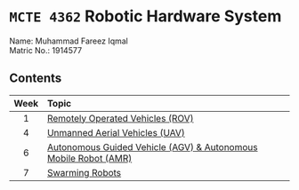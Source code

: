 # `MCTE 4362` Robotic Hardware System

Name: Muhammad Fareez Iqmal\
Matric No.: 1914577

## Contents

| Week | Topic                                                                               |
| :--: | :---------------------------------------------------------------------------------- |
|  1   | [Remotely Operated Vehicles (ROV)](Week1/ROV.md)                                    |
|  4   | [Unmanned Aerial Vehicles (UAV)](Week4/UAV.md)                                      |
|  6   | [Autonomous Guided Vehicle (AGV) & Autonomous Mobile Robot (AMR)](Week6/AGV-AMR.md) |
|  7   | [Swarming Robots](Week7/Swarm.md)                                                   |
